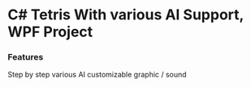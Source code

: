 # C# Tetris With various AI Support, WPF Project

### Features
Step by step
various AI
customizable graphic / sound